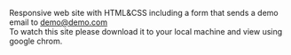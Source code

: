 Responsive web site with HTML&CSS including a form that sends a demo email to demo@demo.com<br>
To watch this site please download it to your local machine and view using google chrom.
